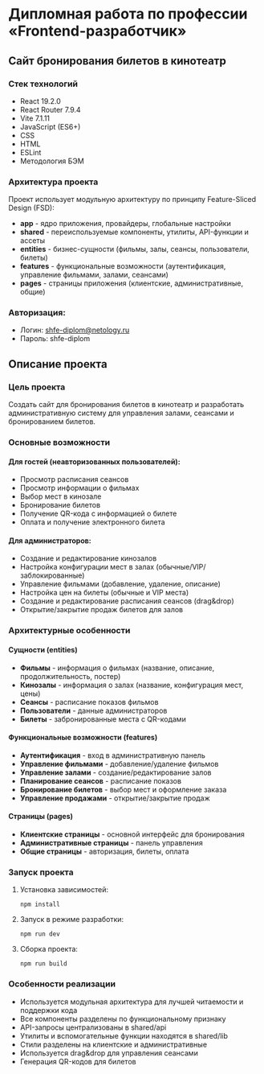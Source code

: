 # Дипломная работа по профессии «Frontend-разработчик»

## Сайт бронирования билетов в кинотеатр

### Стек технологий
- React 19.2.0
- React Router 7.9.4
- Vite 7.1.11
- JavaScript (ES6+)
- CSS
- HTML
- ESLint
- Методология БЭМ

### Архитектура проекта
Проект использует модульную архитектуру по принципу Feature-Sliced Design (FSD):
- **app** - ядро приложения, провайдеры, глобальные настройки
- **shared** - переиспользуемые компоненты, утилиты, API-функции и ассеты
- **entities** - бизнес-сущности (фильмы, залы, сеансы, пользователи, билеты)
- **features** - функциональные возможности (аутентификация, управление фильмами, залами, сеансами)
- **pages** - страницы приложения (клиентские, административные, общие)

### Авторизация:
- Логин: shfe-diplom@netology.ru
- Пароль: shfe-diplom

## Описание проекта

### Цель проекта
Создать сайт для бронирования билетов в кинотеатр и разработать административную систему для управления залами, сеансами и бронированием билетов.

### Основные возможности

#### Для гостей (неавторизованных пользователей):
- Просмотр расписания сеансов
- Просмотр информации о фильмах
- Выбор мест в кинозале
- Бронирование билетов
- Получение QR-кода с информацией о билете
- Оплата и получение электронного билета

#### Для администраторов:
- Создание и редактирование кинозалов
- Настройка конфигурации мест в залах (обычные/VIP/заблокированные)
- Управление фильмами (добавление, удаление, описание)
- Настройка цен на билеты (обычные и VIP места)
- Создание и редактирование расписания сеансов (drag&drop)
- Открытие/закрытие продаж билетов для залов

### Архитектурные особенности

#### Сущности (entities)
- **Фильмы** - информация о фильмах (название, описание, продолжительность, постер)
- **Кинозалы** - информация о залах (название, конфигурация мест, цены)
- **Сеансы** - расписание показов фильмов
- **Пользователи** - данные администраторов
- **Билеты** - забронированные места с QR-кодами

#### Функциональные возможности (features)
- **Аутентификация** - вход в административную панель
- **Управление фильмами** - добавление/удаление фильмов
- **Управление залами** - создание/редактирование залов
- **Планирование сеансов** - расписание показов
- **Бронирование билетов** - выбор мест и оформление заказа
- **Управление продажами** - открытие/закрытие продаж

#### Страницы (pages)
- **Клиентские страницы** - основной интерфейс для бронирования
- **Административные страницы** - панель управления
- **Общие страницы** - авторизация, билеты, оплата

### Запуск проекта

1. Установка зависимостей:
   ```
   npm install
   ```

2. Запуск в режиме разработки:
   ```
   npm run dev
   ```

3. Сборка проекта:
   ```
   npm run build
   ```



### Особенности реализации
- Используется модульная архитектура для лучшей читаемости и поддержки кода
- Все компоненты разделены по функциональному признаку
- API-запросы централизованы в shared/api
- Утилиты и вспомогательные функции находятся в shared/lib
- Стили разделены на клиентские и административные
- Используется drag&drop для управления сеансами
- Генерация QR-кодов для билетов
